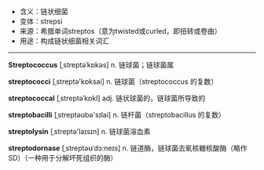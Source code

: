 
- <span class="definition">含义：链状细菌</span>
- <span class="definition">变体：strepsi</span>
- <span class="definition">来源：希腊单词streptos（意为twisted或curled，即扭转或卷曲）</span>
- <span class="definition">用途：构成链状细菌相关词汇</span>

---

<span class="vocabulary">**Streptococcus**</span> [ˌstreptəˈkɒkəs] n. 链球菌；链球菌属

<span class="vocabulary">**streptococci**</span> [ˌstreptə'kɒksai] n. 链球菌（streptococcus 的复数）

<span class="vocabulary">**streptococcal**</span> [ˌstreptəˈkɒkl] adj. 链状球菌的，链球菌所导致的

<span class="vocabulary">**streptobacilli**</span> [ˌstreptəʊbə'sɪlai] n. 链杆菌（streptobacillus 的复数）

<span class="vocabulary">**streptolysin**</span> [ˌstreptə'laɪsɪn] n. 链球菌溶血素

<span class="vocabulary">**streptodornase**</span> [ˌstreptəʊˈdɔ:neɪs] n. 链道酶，链球菌去氧核糖核酸酶（略作SD）（一种用于分解坏死组织的酶）
